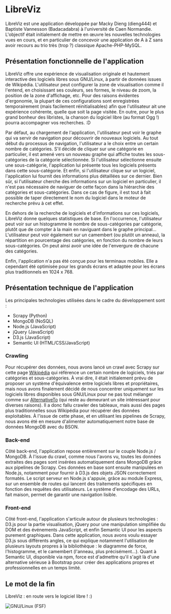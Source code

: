 # LibreViz

LibreViz est une application développée par Macky Dieng (dieng444) et Baptiste Vannesson (Badacadabra) à l'université de Caen Normandie. L'objectif était initialement de mettre en œuvre les nouvelles technologies vues en cours, et en particulier de concevoir une application de A à Z sans avoir recours au trio très (trop ?) classique Apache-PHP-MySQL.

## Présentation fonctionnelle de l'application

LibreViz offre une expérience de visualisation originale et hautement interactive des logiciels libres sous GNU/Linux, à partir de données issues de Wikipédia. L'utilisateur peut configurer la zone de visualisation comme il l'entend, en choisissant ses couleurs, ses formes, le niveau de zoom, la position de la zone d'affichage, etc. Pour des raisons évidentes d'ergonomie, la plupart de ces configurations sont enregistrées temporairement (mais facilement réinitialisables) afin que l'utilisateur ait une expérience cohérente, quelle que soit la page visitée. En outre, pour le plus grand bonheur des libristes, la chanson du logiciel libre (au format Ogg !) pourra accompagner vos recherches. :D

Par défaut, au chargement de l'application, l'utilisateur peut voir le graphe qui va servir de navigation pour découvrir de nouveaux logiciels. Au tout début du processus de navigation, l'utilisateur a le choix entre un certain nombre de catégories. S'il décide de cliquer sur une catégorie en particulier, il est amené vers un nouveau graphe qui affiche toutes les sous-catégories de la catégorie sélectionnée. Si l'utilisateur sélectionne ensuite une sous-catégorie, l'application lui présente tous les logiciels présents dans cette sous-catégorie. Et enfin, si l'utilisateur clique sur un logiciel, l'application lui fournit des informations plus détaillées sur ce dernier. Bien sûr, si l'utilisateur cherche des informations sur un logiciel en particulier, il n'est pas nécessaire de naviguer de cette façon dans la hiérarchie des catégories et sous-catégories. Dans ce cas de figure, il est tout à fait possible de taper directement le nom du logiciel dans le moteur de recherche prévu à cet effet.

En dehors de la recherche de logiciels et d'informations sur ces logiciels, LibreViz donne quelques statistiques de base. En l'occurrence, l'utilisateur peut voir sur un histogramme le nombre de sous-catégories par catégorie, plutôt que de compter à la main en naviguant dans le graphe principal... L'utilisateur peut voir également sur un camembert (ou plutôt un anneau), la répartition en pourcentage des catégories, en fonction du nombre de leurs sous-catégories. On peut ainsi avoir une idée de l'envergure de chacune des catégories.

Enfin, l'application n'a pas été conçue pour les terminaux mobiles. Elle a cependant été optimisée pour les grands écrans et adaptée pour les écrans plus traditionnels en 1024 x 768.

## Présentation technique de l'application

Les principales technologies utilisées dans le cadre du développement sont :

* Scrapy (Python)
* MongoDB (NoSQL)
* Node.js (JavaScript)
* jQuery (JavaScript)
* D3.js (JavaScript)
* Semantic UI (HTML/CSS/JavaScript)

### Crawling

Pour récupérer des données, nous avons lancé un crawl avec Scrapy sur cette page [Wikipédia](https://fr.wikipedia.org/wiki/Correspondance_entre_logiciels_libres_et_logiciels_propri%C3%A9taires) qui référence un certain nombre de logiciels, triés par catégories et sous-catégories. À vrai dire, il était initialement prévu de proposer un système d'équivalence entre logiciels libres et propriétaires, mais nous avons finalement décidé de nous concentrer uniquement sur les logiciels libres disponibles sous GNU/Linux pour ne pas tout mélanger comme sur [AlternativeTo](http://alternativeto.net) (qui reste au demeurant un site intéressant pour diverses raisons). Il a donc fallu crawler des tableaux, mais aussi des pages plus traditionnelles sous Wikipédia pour récupérer des données exploitables. À l'issue de cette phase, et en utilisant les pipelines de Scrapy, nous avons été en mesure d'alimenter automatiquement notre base de données MongoDB avec du BSON.

### Back-end

Côté back-end, l'application repose entièrement sur le couple Node.js / MongoDB. À l'issue du crawl, comme nous l'avons vu, toutes les données extraites des pages sont insérées automatiquement dans MongoDB grâce aux pipelines de Scrapy. Ces données en base sont ensuite manipulées en Node.js, notamment pour fournir à D3.js des objets JSON correctement formatés. Le script serveur en Node.js s'appuie, grâce au module Express, sur un ensemble de routes qui lancent des traitements spécifiques en fonction des requêtes des utilisateurs. Le système d'encodage des URLs, fait maison, permet de garantir une navigation lisible.

### Front-end

Côté front-end, l'application s'articule autour de plusieurs technologies : D3.js pour la partie visualisation, jQuery pour une manipulation simplifiée du DOM et des événements JavaScript, et enfin Semantic UI pour les aspects purement graphiques. Dans cette application, nous avons voulu essayer D3.js sous différents angles, ce qui explique notamment l'utilisation de plusieurs layouts propres à la bibliothèque : le diagramme de force, l'histogramme, et le camembert (l'anneau, plus précisément...). Quant à Semantic UI, disponible via npm, force est d'admettre qu'il s'agit là d'une alternative sérieuse à Bootstrap pour créer des applications propres et professionnelles en un temps limité.

## Le mot de la fin

LibreViz : en route vers le logiciel libre ! :)

![GNU/Linux (FSF)](https://upload.wikimedia.org/wikipedia/commons/8/80/Gnu-and-penguin-color.png)
